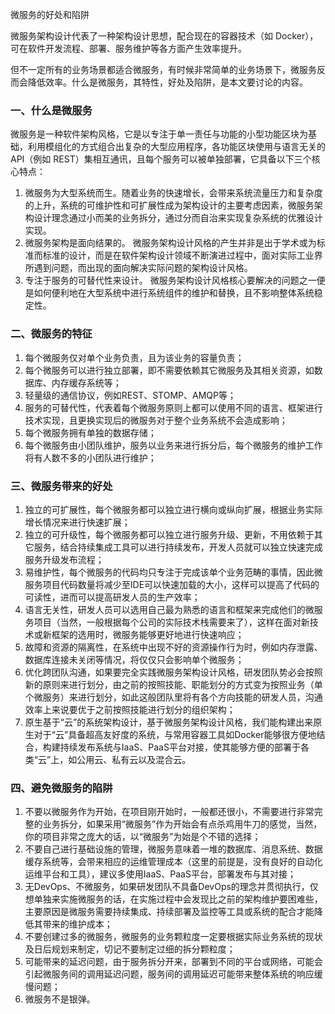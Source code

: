 微服务的好处和陷阱

微服务架构设计代表了一种架构设计思想，配合现在的容器技术（如 Docker），可在软件开发流程、部署、服务维护等各方面产生效率提升。

但不一定所有的业务场景都适合微服务，有时候非常简单的业务场景下，微服务反而会降低效率。什么是微服务，其特性，好处及陷阱，是本文要讨论的内容。

### 一、什么是微服务

微服务是一种软件架构风格，它是以专注于单一责任与功能的小型功能区块为基础，利用模组化的方式组合出复杂的大型应用程序，各功能区块使用与语言无关的 API（例如 REST）集相互通讯，且每个服务可以被单独部署，它具备以下三个核心特点：

1. 微服务为大型系统而生。随着业务的快速增长，会带来系统流量压力和复杂度的上升，系统的可维护性和可扩展性成为架构设计的主要考虑因素，微服务架构设计理念通过小而美的业务拆分，通过分而自治来实现复杂系统的优雅设计实现。
2. 微服务架构是面向结果的。 微服务架构设计风格的产生并非是出于学术或为标准而标准的设计，而是在软件架构设计领域不断演进过程中，面对实际工业界所遇到问题，而出现的面向解决实际问题的架构设计风格。
3. 专注于服务的可替代性来设计。 微服务架构设计风格核心要解决的问题之一便是如何便利地在大型系统中进行系统组件的维护和替换，且不影响整体系统稳定性。

<!-- more -->

### 二、微服务的特征

1. 每个微服务仅对单个业务负责，且为该业务的容量负责；
2. 每个微服务可以进行独立部署，即不需要依赖其它微服务及其相关资源，如数据库、内存缓存系统等；
3. 轻量级的通信协议，例如REST、STOMP、AMQP等；
4. 服务的可替代性，代表着每个微服务原则上都可以使用不同的语言、框架进行技术实现，且更换实现后的微服务对于整个业务系统不会造成影响；
5. 每个微服务拥有单独的数据存储；
6. 每个微服务由小团队维护，服务以业务来进行拆分后，每个微服务的维护工作将有人数不多的小团队进行维护；

### 三、微服务带来的好处

1. 独立的可扩展性，每个微服务都可以独立进行横向或纵向扩展，根据业务实际增长情况来进行快速扩展；
2. 独立的可升级性，每个微服务都可以独立进行服务升级、更新，不用依赖于其它服务，结合持续集成工具可以进行持续发布，开发人员就可以独立快速完成服务升级发布流程；
3. 易维护性，每个微服务的代码均只专注于完成该单个业务范畴的事情，因此微服务项目代码数量将减少至IDE可以快速加载的大小，这样可以提高了代码的可读性，进而可以提高研发人员的生产效率；
4. 语言无关性，研发人员可以选用自己最为熟悉的语言和框架来完成他们的微服务项目（当然，一般根据每个公司的实际技术栈需要来了），这样在面对新技术或新框架的选用时，微服务能够更好地进行快速响应；
5. 故障和资源的隔离性，在系统中出现不好的资源操作行为时，例如内存泄露、数据库连接未关闭等情况，将仅仅只会影响单个微服务；
6. 优化跨团队沟通，如果要完全实践微服务架构设计风格，研发团队势必会按照新的原则来进行划分，由之前的按照技能、职能划分的方式变为按照业务（单个微服务）来进行划分，如此这般团队里将有各个方向技能的研发人员，沟通效率上来说要优于之前按照技能进行划分的组织架构；
7. 原生基于“云”的系统架构设计，基于微服务架构设计风格，我们能构建出来原生对于“云”具备超高友好度的系统，与常用容器工具如Docker能够很方便地结合，构建持续发布系统与IaaS、PaaS平台对接，使其能够方便的部署于各类“云”上，如公用云、私有云以及混合云。

### 四、避免微服务的陷阱

1. 不要以微服务作为开始，在项目刚开始时，一般都还很小，不需要进行非常完整的业务拆分，如果采用“微服务”作为开始会有点杀鸡用牛刀的感觉，当然，你的项目非常之庞大的话，以“微服务”为始是个不错的选择；
2. 不要自己进行基础设施的管理，微服务意味着一堆的数据库、消息系统、数据缓存系统等，会带来相应的运维管理成本（这里的前提是，没有良好的自动化运维平台和工具），建议多使用IaaS、PaaS平台，部署发布与其对接；
3. 无DevOps、不微服务，如果研发团队不具备DevOps的理念并贯彻执行，仅想单独来实施微服务的话，在实施过程中会发现比之前的架构维护要困难些，主要原因是微服务需要持续集成、持续部署及监控等工具或系统的配合才能降低其带来的维护成本；
4. 不要创建过多的微服务，微服务的业务颗粒度一定要根据实际业务系统的现状及日后规划来制定，切记不要制定过细的拆分颗粒度；
5. 可能带来的延迟问题，由于服务拆分开来，部署到不同的平台或网络，可能会引起微服务间的调用延迟问题，服务间的调用延迟可能带来整体系统的响应缓慢问题；
6. 微服务不是银弹。

